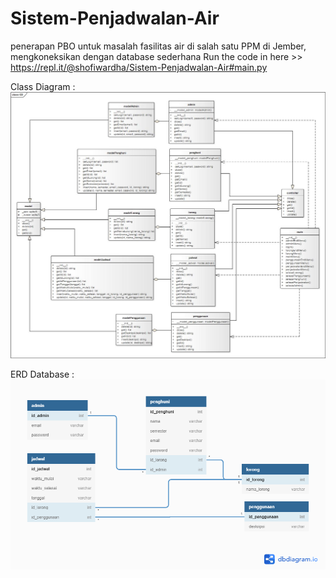 # Sistem-Penjadwalan-Air
penerapan PBO untuk masalah fasilitas air di salah satu PPM di Jember, mengkoneksikan dengan database sederhana
Run the code in here >> https://repl.it/@shofiwardha/Sistem-Penjadwalan-Air#main.py

Class Diagram :
<img src="properties/CD.jpg">

ERD Database :
<img src="properties/ERD.png">

